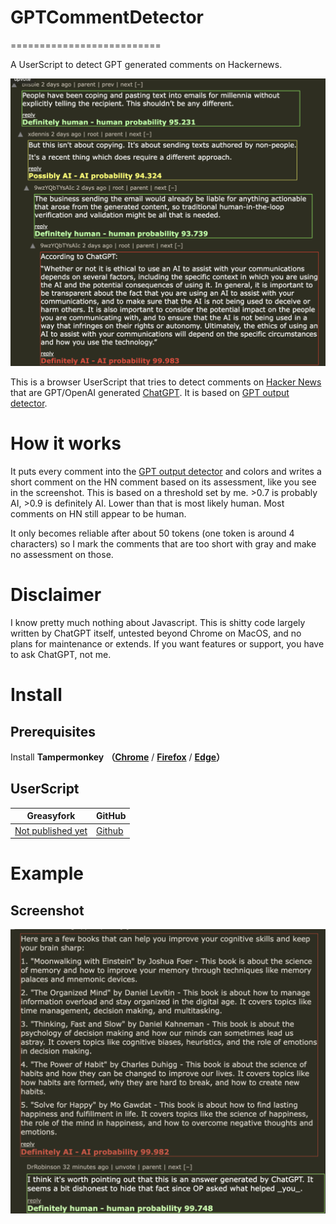 # GPTCommentDetector
==========================

A UserScript to detect GPT generated comments on Hackernews.

![image](https://github.com/chryzsh/GPTCommentDetector/raw/main/screenshot/screenshot1.png)

This is a browser UserScript that tries to detect comments on [Hacker News](https://news.ycombinator.com/) that are GPT/OpenAI generated [ChatGPT](https://chatgpt.com/). It is based on [GPT output detector](https://huggingface.co/openai-detector).

# How it works

It puts every comment into the [GPT output detector](https://huggingface.co/openai-detector) and colors and writes a short comment on the HN comment based on its assessment, like you see in the screenshot. This is based on a threshold set by me. >0.7 is probably AI, >0.9 is definitely AI. Lower than that is most likely human. Most comments on HN still appear to be human.

It only becomes reliable after about 50 tokens (one token is around 4 characters) so I mark the comments that are too short with gray and make no assessment on those.

# Disclaimer

I know pretty much nothing about Javascript. This is shitty code largely
written by ChatGPT itself, untested beyond Chrome on MacOS, and no plans for
maintenance or extends. If you want features or support, you have to ask
ChatGPT, not me.

# Install

## Prerequisites

Install **Tampermonkey** **（[Chrome](https://www.tampermonkey.net/)** / **[Firefox](https://addons.mozilla.org/firefox/addon/tampermonkey/)** / **[Edge](https://microsoftedge.microsoft.com/addons/detail/tampermonkey/iikmkjmpaadaobahmlepeloendndfphd?hl=zh-CN)）**


## UserScript

| Greasyfork                                                                         | GitHub                                                                                       |
| ---------------------------------------------------------------------------------- | -------------------------------------------------------------------------------------------- |
| [Not published yet]() | [Github](https://github.com/chryzsh/GPTCommentDetector/raw/main/gpt-comment-detector.js)

# Example

## Screenshot
![Detected](https://github.com/chryzsh/GPTCommentDetector/raw/main/screenshot/screenshot2.png)
